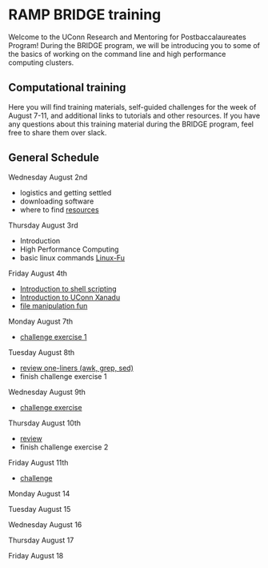 # RAMP BRIDGE training

Welcome to the UConn Research and Mentoring for Postbaccalaureates Program! During the BRIDGE program, we will be introducing you to some of the basics of working on the command line and high performance computing clusters.

## Computational training

Here you will find training materials, self-guided challenges for the week of August 7-11, and additional links to tutorials and other resources. If you have any questions about this training material during the BRIDGE program, feel free to share them over slack. 



## General Schedule
Wednesday August 2nd
- logistics and getting settled
- downloading software 
- where to find [resources](resources.md)

Thursday August 3rd
- Introduction
- High Performance Computing 
- basic linux commands [Linux-Fu](https://linuxjourney.com/) 

Friday August 4th
- [Introduction to shell scripting](https://swcarpentry.github.io/shell-novice/01-intro.html)
- [Introduction to UConn Xanadu](xanadu_and_slurm.md)
- [file manipulation fun](funwithfiles.md)

Monday August 7th
- [challenge exercise 1](challenge_monday_aug_7.md)

Tuesday August 8th
- [review one-liners (awk, grep, sed)](review_tuesday_aug_8.md)
- finish challenge exercise 1

Wednesday August 9th 
- [challenge exercise](challenge_wednesday_aug_9.md)

Thursday August 10th 
- [review](review_thursday_aug_10.md)
- finish challenge exercise 2

Friday August 11th
- [challenge](challenge_friday_aug_11.md)

Monday August 14 


Tuesday August 15

Wednesday August 16

Thursday August 17 

Friday August 18


